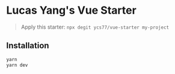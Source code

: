 # Lucas Yang's Vue Starter

> Apply this starter: `npx degit ycs77/vue-starter my-project`

## Installation

```bash
yarn
yarn dev
```
